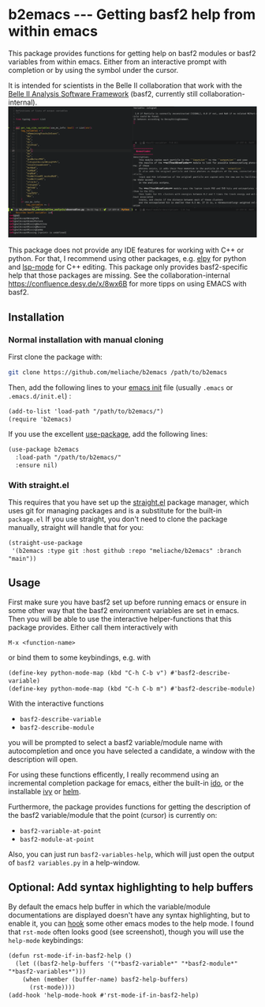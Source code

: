 # b2emacs --- Getting basf2 help from within emacs 

This package provides functions for getting help on basf2 modules or basf2 variables from
within emacs. Either from an interactive prompt with completion or by using the
symbol under the cursor.

It is intended for scientists in the Belle II collaboration that work with the
[Belle II Analysis Software
Framework](https://doi.org/10.1007/s41781-018-0017-9) (basf2, currently still
collaboration-internal). ![](screenshots/is_signal.png)


This package does not provide any IDE features for working with C++ or python.
For that, I recommend using other packages, e.g.
[elpy](https://github.com/jorgenschaefer/elpy) for python and
[lsp-mode](https://github.com/emacs-lsp/lsp-mode) for C++ editing. This package
only provides basf2-specific help that those packages are missing. See the
collaboration-internal https://confluence.desy.de/x/8wx6B for more tipps on
using EMACS with basf2.

## Installation

### Normal installation with manual cloning

First clone the package with:
``` bash
git clone https://github.com/meliache/b2emacs /path/to/b2emacs
```

Then, add the following lines to your [emacs
init](https://www.gnu.org/software/emacs/manual/html_node/emacs/Init-File.html)
file (usually `.emacs` or `.emacs.d/init.el`) :

``` elisp
(add-to-list 'load-path "/path/to/b2emacs/")
(require 'b2emacs)
```

If you use the excellent [use-package](https://github.com/jwiegley/use-package),
add the following lines:

``` elisp
(use-package b2emacs
  :load-path "/path/to/b2emacs/"
  :ensure nil)
```

### With straight.el

This requires that you have set up the
[straight.el](https://github.com/raxod502/straight.el) package manager, which
uses git for managing packages and is a substitute for the built-in `package.el`
If you use straight, you don't need to clone the package manually, straight will
handle that for you:

``` elisp
(straight-use-package
 '(b2emacs :type git :host github :repo "meliache/b2emacs" :branch  "main"))
```

## Usage

First make sure you have basf2 set up before running emacs or ensure in some other way
that the basf2 environment variables are set in emacs. Then you will be able to
use the interactive helper-functions that this package provides. Either call
them interactively with

```
M-x <function-name>
```

or bind them to some keybindings, e.g. with

``` elisp
(define-key python-mode-map (kbd "C-h C-b v") #'basf2-describe-variable)
(define-key python-mode-map (kbd "C-h C-b m") #'basf2-describe-module)
```

With the interactive functions

- `basf2-describe-variable`
- `basf2-describe-module`

you will be prompted to select a basf2 variable/module name with autocompletion
and once you have selected a candidate, a window with the description will open.

For using these functions efficently, I really recommend using an
incremental completion package for emacs, either the built-in
[ido](https://www.masteringemacs.org/article/introduction-to-ido-mode), or the
installable [ivy](https://github.com/abo-abo/swiper) or
[helm](https://github.com/emacs-helm/helm).

Furthermore, the package provides functions for getting the description of the
basf2 variable/module that the point (cursor) is currently on:

- `basf2-variable-at-point`
- `basf2-module-at-point`

Also, you can just run `basf2-variables-help`, which will just open the output
of `basf2 variables.py` in a help-window.

## Optional: Add syntax highlighting to help buffers

By default the emacs help buffer in which the variable/module documentations are
displayed doesn't have any syntax highlighting, but to enable it, you can
[hook](https://www.gnu.org/software/emacs/manual/html_node/emacs/Hooks.html)
some other emacs modes to the help mode. I found that `rst-mode` often looks
good (see screenshot), though you will use the `help-mode` keybindings:

``` elisp
(defun rst-mode-if-in-basf2-help ()
  (let ((basf2-help-buffers '("*basf2-variable*" "*basf2-module*" "*basf2-variables*")))
    (when (member (buffer-name) basf2-help-buffers)
      (rst-mode))))
(add-hook 'help-mode-hook #'rst-mode-if-in-basf2-help)
```
